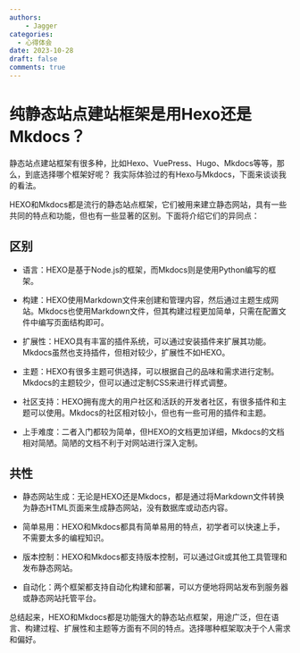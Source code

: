 ```yaml
---
authors: 
    - Jagger
categories:
  - 心得体会
date: 2023-10-28
draft: false
comments: true
---
```

# 纯静态站点建站框架是用Hexo还是Mkdocs？

静态站点建站框架有很多种，比如Hexo、VuePress、Hugo、Mkdocs等等，那么，到底选择哪个框架好呢？
我实际体验过的有Hexo与Mkdocs，下面来谈谈我的看法。
<!-- more -->

HEXO和Mkdocs都是流行的静态站点框架，它们被用来建立静态网站，具有一些共同的特点和功能，但也有一些显著的区别。下面将介绍它们的异同点：

## 区别

- 语言：HEXO是基于Node.js的框架，而Mkdocs则是使用Python编写的框架。

- 构建：HEXO使用Markdown文件来创建和管理内容，然后通过主题生成网站。Mkdocs也使用Markdown文件，但其构建过程更加简单，只需在配置文件中编写页面结构即可。

- 扩展性：HEXO具有丰富的插件系统，可以通过安装插件来扩展其功能。Mkdocs虽然也支持插件，但相对较少，扩展性不如HEXO。

- 主题：HEXO有很多主题可供选择，可以根据自己的品味和需求进行定制。Mkdocs的主题较少，但可以通过定制CSS来进行样式调整。

- 社区支持：HEXO拥有庞大的用户社区和活跃的开发者社区，有很多插件和主题可以使用。Mkdocs的社区相对较小，但也有一些可用的插件和主题。
- 上手难度：二者入门都较为简单，但HEXO的文档更加详细，Mkdocs的文档相对简陋。简陋的文档不利于对网站进行深入定制。

## 共性

- 静态网站生成：无论是HEXO还是Mkdocs，都是通过将Markdown文件转换为静态HTML页面来生成静态网站，没有数据库或动态内容。

- 简单易用：HEXO和Mkdocs都具有简单易用的特点，初学者可以快速上手，不需要太多的编程知识。

- 版本控制：HEXO和Mkdocs都支持版本控制，可以通过Git或其他工具管理和发布静态网站。

- 自动化：两个框架都支持自动化构建和部署，可以方便地将网站发布到服务器或静态网站托管平台。

总结起来，HEXO和Mkdocs都是功能强大的静态站点框架，用途广泛，但在语言、构建过程、扩展性和主题等方面有不同的特点。选择哪种框架取决于个人需求和偏好。
